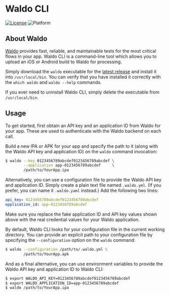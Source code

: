 # Waldo CLI

[![License](https://img.shields.io/badge/license-MIT-000000.svg?style=flat)][license]
![Platform](https://img.shields.io/badge/platform-Linux%20|%20macOS-lightgrey.svg?style=flat)

## About Waldo

[Waldo](https://www.waldo.io) provides fast, reliable, and maintainable tests
for the most critical flows in your app. Waldo CLI is a command-line tool which
allows you to upload an iOS or Android build to Waldo for processing.

Simply download the `waldo` executable for the [latest release][release] and
install it into `/usr/local/bin`. You can verify that you have installed it
correctly with the `which waldo` and `waldo --help` commands.

If you ever need to uninstall Waldo CLI, simply delete the executable from
`/usr/local/bin`.

## Usage

To get started, first obtain an API key and an application ID from Waldo for
your app. These are used to authenticate with the Waldo backend on each call.

Build a new IPA or APK for your app and specify the path to it (along with the
Waldo API key and application ID) on the `waldo` command invocation:

```bash
$ waldo --key 0123456789abcdef0123456789abcdef \
        --application app-0123456789abcdef     \
        /path/to/YourApp.ipa
```

Alternatively, you can use a configuration file to provide the Waldo API key
and application ID. Simply create a plain text file named `.waldo.yml`. (If you
prefer, you can name it `.waldo.yaml` instead.) Add the following two lines:

```yaml
api_key: 0123456789abcdef0123456789abcdef
application_id: app-0123456789abcdef
```

Make sure you replace the fake application ID and API key values shown above
with the real credential values for your Waldo application.

By default, Waldo CLI looks for your configuration file in the current working
directory. You can provide an explicit path to your configuration file by
specifying the `--configuration` option on the `waldo` command:

```bash
$ waldo --configuration /path/to/.waldo.yml \
        /path/to/YourApp.apk
```

And as a final alternative, you can use environment variables to provide the
Waldo API key and application ID to Waldo CLI:

```bash
$ export WALDO_API_KEY=0123456789abcdef0123456789abcdef
$ export WALDO_APPLICATION_ID=app-0123456789abcdef
$ waldo /path/to/YourApp.ipa
```

[license]:  https://github.com/waldoapp/waldo-cli/blob/master/LICENSE
[release]:  https://github.com/waldoapp/waldo-cli/releases
